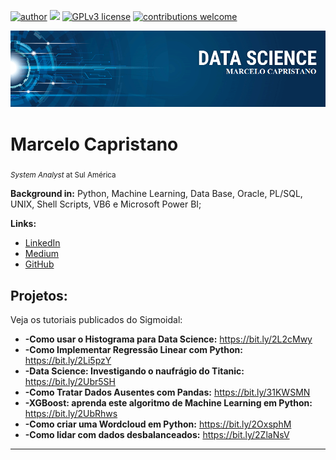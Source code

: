 [![author](https://img.shields.io/badge/author-marcelocapristano-red.svg)](https://www.linkedin.com/in/marcelo-capristano-050b4730/) [![](https://img.shields.io/badge/python-3.7+-blue.svg)](https://www.python.org/downloads/release/python-365/) [![GPLv3 license](https://img.shields.io/badge/License-GPLv3-blue.svg)](http://perso.crans.org/besson/LICENSE.html) [![contributions welcome](https://img.shields.io/badge/contributions-welcome-brightgreen.svg?style=flat)](https://github.com/marcelocapri)

<p align="center">
  <img src="banner.png" >
</p>

# Marcelo Capristano
<sub>*System Analyst* at Sul América</sub>

**Background in:** Python, Machine Learning, Data Base, Oracle, PL/SQL, UNIX, Shell Scripts, VB6 e Microsoft Power BI;

**Links:**
* [LinkedIn](https://www.linkedin.com/in/marcelo-capristano-050b4730/)
* [Medium](https://www.medium.com)
* [GitHub](https://github.com/marcelocapri)


## Projetos:
Veja os tutoriais publicados do Sigmoidal:

* **-Como usar o Histograma para Data Science:** https://bit.ly/2L2cMwy
* **-Como Implementar Regressão Linear com Python:** https://bit.ly/2Li5pzY
* **-Data Science: Investigando o naufrágio do Titanic:** https://bit.ly/2Ubr5SH
* **-Como Tratar Dados Ausentes com Pandas:** https://bit.ly/31KWSMN
* **-XGBoost: aprenda este algoritmo de Machine Learning em Python:** https://bit.ly/2UbRhws
* **-Como criar uma Wordcloud em Python:** https://bit.ly/2OxsphM
* **-Como lidar com dados desbalanceados:** https://bit.ly/2ZlaNsV

-------------





